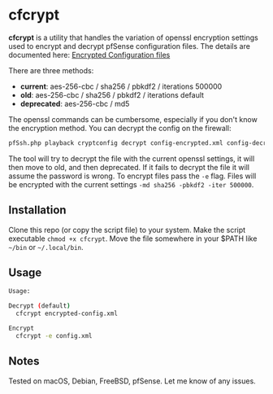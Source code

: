 # cfcrypt

**cfcrypt** is a utility that handles the variation of openssl encryption settings used to encrypt and decrypt pfSense configuration files. The details are documented here: [Encrypted Configuration files](https://docs.netgate.com/pfsense/en/latest/backup/restore.html#encrypted-configuration-files)

There are three methods:

- **current**: aes-256-cbc / sha256 / pbkdf2 / iterations 500000
- **old**: aes-256-cbc / sha256 / pbkdf2 / iterations default
- **deprecated**: aes-256-cbc / md5

The openssl commands can be cumbersome, especially if you don't know the encryption method. You can decrypt the config on the firewall:

```bash
pfSsh.php playback cryptconfig decrypt config-encrypted.xml config-decrypted.xml
```

The tool will try to decrypt the file with the current openssl settings, it will then move to old, and then deprecated. If it fails to decrypt the file it will assume the password is wrong. To encrypt files pass the `-e` flag. Files will be encrypted with the current settings `-md sha256 -pbkdf2 -iter 500000`.

## Installation
Clone this repo (or copy the script file) to your system.
Make the script executable `chmod +x cfcrypt`.
Move the file somewhere in your $PATH like `~/bin` or `~/.local/bin`.

## Usage

```bash
Usage:

Decrypt (default)
  cfcrypt encrypted-config.xml

Encrypt
  cfcrypt -e config.xml
```

## Notes

Tested on macOS, Debian, FreeBSD, pfSense. Let me know of any issues.
